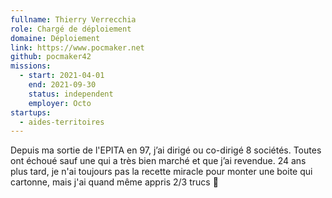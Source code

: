 ```yaml
---
fullname: Thierry Verrecchia
role: Chargé de déploiement
domaine: Déploiement
link: https://www.pocmaker.net
github: pocmaker42
missions:
  - start: 2021-04-01
    end: 2021-09-30
    status: independent
    employer: Octo
startups:
  - aides-territoires
---
```


Depuis ma sortie de l'EPITA en 97, j’ai dirigé ou co-dirigé 8 sociétés. Toutes ont échoué sauf une qui a très bien marché et que j’ai revendue. 24 ans plus tard, je n'ai toujours pas la recette miracle pour monter une boite qui cartonne, mais j'ai quand même appris 2/3 trucs 🙂
